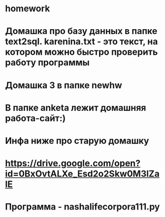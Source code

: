 # homework
# Домашка про базу данных в папке text2sql. karenina.txt - это текст, на котором можно быстро проверить работу программы

# Домашка 3 в папке newhw

# В папке anketa лежит домашняя работа-сайт:)

# Инфа ниже про старую домашку
# https://drive.google.com/open?id=0BxOvtALXe_Esd2o2Skw0M3lZalE
# Программа - nashalifecorpora111.py
